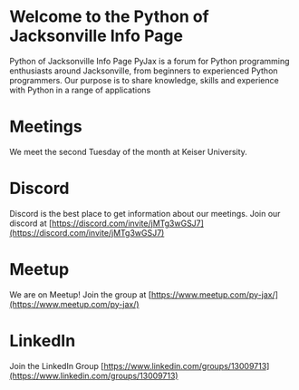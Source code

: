 # Welcome to the Python of Jacksonville Info Page
Python of Jacksonville Info Page
PyJax is a forum for Python programming enthusiasts around Jacksonville, from beginners to experienced Python programmers. Our purpose is to share knowledge, skills and experience with Python in a range of applications

# Meetings
We meet the second Tuesday of the month at Keiser University. 

# Discord
Discord is the best place to get information about our meetings. 
Join our discord at [https://discord.com/invite/jMTg3wGSJ7](https://discord.com/invite/jMTg3wGSJ7)

# Meetup
We are on Meetup! Join the group at [https://www.meetup.com/py-jax/](https://www.meetup.com/py-jax/)

# LinkedIn
Join the LinkedIn Group [https://www.linkedin.com/groups/13009713](https://www.linkedin.com/groups/13009713)

